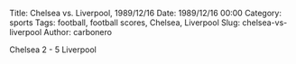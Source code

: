 Title: Chelsea vs. Liverpool, 1989/12/16
Date: 1989/12/16 00:00
Category: sports
Tags: football, football scores, Chelsea, Liverpool
Slug: chelsea-vs-liverpool
Author: carbonero


Chelsea 2 - 5 Liverpool
